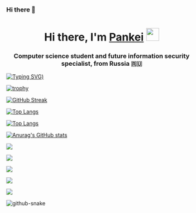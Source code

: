 ### Hi there 👋

<!--
**Pancake2021/pancake2021** is a ✨ _special_ ✨ repository because its `README.md` (this file) appears on your GitHub profile.

Here are some ideas to get you started:

- 🔭 I’m currently working on ...
- 🌱 I’m currently learning ...
- 👯 I’m looking to collaborate on ...
- 🤔 I’m looking for help with ...
- 💬 Ask me about ...
- 📫 How to reach me: ...
- 😄 Pronouns: ...
- ⚡ Fun fact: ...
-->
<h1 align="center">Hi there, I'm <a href="https://daniilshat.ru/" target="_blank">Pankei</a> 
<img src="https://github.com/blackcater/blackcater/raw/main/images/Hi.gif" height="34"/></h1>
<h3 align="center">Computer science student and future information security specialist, from Russia 🇷🇺</h3>

<!---Пример кода-->
[![Typing SVG](https://readme-typing-svg.herokuapp.com?color=%5336BCF7&lines=future+information+security+spec+))](https://git.io/typing-svg)

[![trophy](https://github-profile-trophy.vercel.app/?username=ryo-ma)](https://github.com/ryo-ma/github-profile-trophy)

[![GitHub Streak](https://github-readme-streak-stats.herokuapp.com/?user=DenverCoder1)](https://git.io/streak-stats)

<!---Для компактной версии-->
[![Top Langs](https://github-readme-stats.vercel.app/api/top-langs/?username=pancake2021&layout=compact)](https://github.com/pancake2021/github-readme-stats)

<!---Для подробной версии-->
[![Top Langs](https://github-readme-stats.vercel.app/api/top-langs/?username=pancake2021)](https://github.com/pancake2021/github-readme-stats)

[![Anurag's GitHub stats](https://github-readme-stats.vercel.app/api?username=pancake2021)](https://github.com/pancake2021/github-readme-stats)


![](https://github-profile-summary-cards.vercel.app/api/cards/profile-details?username=pancake2021&theme=solarized_dark)


![](https://github-profile-summary-cards.vercel.app/api/cards/most-commit-language?username=pancake2021&theme=solarized_dark)


![](https://github-profile-summary-cards.vercel.app/api/cards/repos-per-language?username=pancake2021&theme=solarized_dark)


![](https://github-profile-summary-cards.vercel.app/api/cards/stats?username=pancake2021&theme=solarized_dark)


![](https://github-profile-summary-cards.vercel.app/api/cards/productive-time?username=pancake2021&theme=solarized_dark)

<picture>
  <source media="(prefers-color-scheme: dark)" srcset="github-snake-dark.svg" />
  <source media="(prefers-color-scheme: light)" srcset="github-snake.svg" />
  <img alt="github-snake" src="github-snake.svg" />
</picture>

